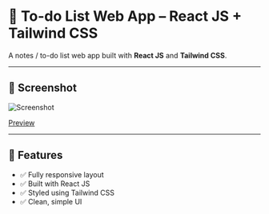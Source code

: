 # 📝 To-do List Web App – React JS + Tailwind CSS

A notes / to-do list web app built with **React JS** and **Tailwind CSS**.

---

## 📸 Screenshot

![Screenshot](https://i.imgur.com/QvmJh1E.png)

[Preview]()

---

## 🚀 Features

- ✅ Fully responsive layout
- ✅ Built with React JS
- ✅ Styled using Tailwind CSS
- ✅ Clean, simple UI